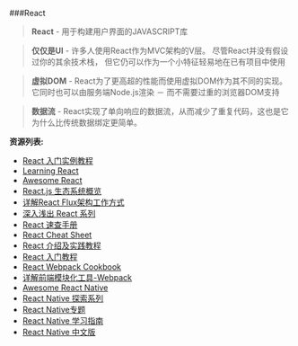 ###React

>**React** - 用于构建用户界面的JAVASCRIPT库

>**仅仅是UI** - 许多人使用React作为MVC架构的V层。 尽管React并没有假设过你的其余技术栈， 但它仍可以作为一个小特征轻易地在已有项目中使用

>**虚拟DOM** - React为了更高超的性能而使用虚拟DOM作为其不同的实现。 它同时也可以由服务端Node.js渲染 － 而不需要过重的浏览器DOM支持

>**数据流** - React实现了单向响应的数据流，从而减少了重复代码，这也是它为什么比传统数据绑定更简单。

**资源列表:**

* [React 入门实例教程](http://www.ruanyifeng.com/blog/2015/03/react.html)
* [Learning React](https://github.com/yiminghe/learning-react)
* [Awesome React](https://github.com/enaqx/awesome-react)
* [React.js 生态系统概览](http://www.inkpaper.io/blog/post/2015/10/18/navigating-the-react-ecosystem.html)
* [详解React Flux架构工作方式](http://www.csdn.net/article/2015-08-31/2825587-react-flux)
* [深入浅出 React 系列](http://www.infoq.com/cn/articles/react-art-of-simplity)
* [React 速查手册](http://ricostacruz.com/cheatsheets/react.html)
* [React Cheat Sheet](http://reactcheatsheet.com/)
* [React 介绍及实践教程](http://www.ibm.com/developerworks/cn/web/1509_dongyue_react/index.html)
* [React 入门教程](https://hulufei.gitbooks.io/react-tutorial/content/webpack.html)
* [React Webpack Cookbook](https://fakefish.github.io/react-webpack-cookbook/)
* [详解前端模块化工具-Webpack](http://www.ido321.com/1646.html)
* [Awesome React Native](https://github.com/jondot/awesome-react-native)
* [React Native 探索系列](http://www.infoq.com/cn/articles/react-native-overview)
* [React Native专题](http://www.jianshu.com/p/96febc4fec45)
* [React Native 学习指南](https://github.com/ele828/react-native-guide)
* [React Native 中文版](http://wiki.jikexueyuan.com/project/react-native/)
